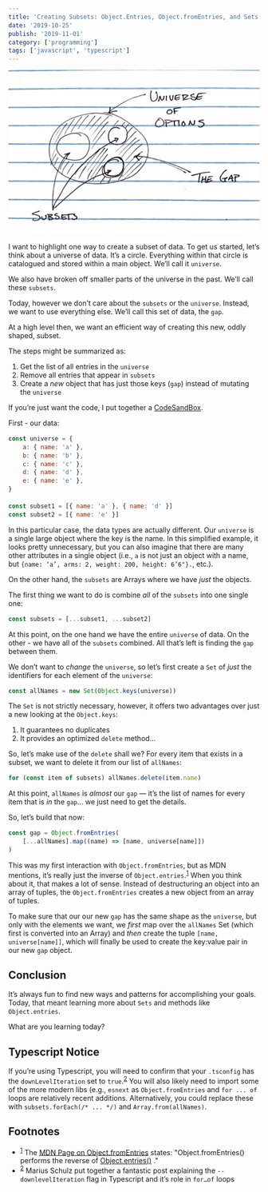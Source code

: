 ```yaml
---
title: 'Creating Subsets: Object.Entries, Object.fromEntries, and Sets'
date: '2019-10-25'
publish: '2019-11-01'
category: ['programming']
tags: ['javascript', 'typescript']
---
```


![](./universe-drawing.png)

I want to highlight one way to create a subset of data. To get us started, let’s think about a universe of data. It’s a circle. Everything within that circle is catalogued and stored within a main object. We’ll call it `universe`.

We also have broken off smaller parts of the universe in the past. We’ll call these `subsets`.

Today, however we don’t care about the `subsets` or the `universe`. Instead, we want to use everything else. We’ll call this set of data, the `gap`.

At a high level then, we want an efficient way of creating this new, oddly shaped, subset.

The steps might be summarized as:

1. Get the list of all entries in the `universe`
2. Remove all entries that appear in `subsets`
3. Create a _new_ object that has just those keys (`gap`) instead of mutating the `universe`

If you’re just want the code, I put together a [CodeSandBox](https://codesandbox.io/s/universes-subsets-ts-ubh3n).

First - our data:

```javascript
const universe = {
    a: { name: 'a' },
    b: { name: 'b' },
    c: { name: 'c' },
    d: { name: 'd' },
    e: { name: 'e' },
}

const subset1 = [{ name: 'a' }, { name: 'd' }]
const subset2 = [{ name: 'e' }]
```

In this particular case, the data types are actually different. Our `universe` is a single large object where the key is the name. In this simplified example, it looks pretty unnecessary, but you can also imagine that there are many other attributes in a single object (i.e., `a` is not just an object with a name, but `{name: ‘a’, arms: 2, weight: 200, height: 6’6"}.`, etc.).

On the other hand, the `subsets` are Arrays where we have _just_ the objects.

The first thing we want to do is combine _all_ of the `subsets` into one single one:

```javascript
const subsets = [...subset1, ...subset2]
```

At this point, on the one hand we have the entire `universe` of data. On the other - we have all of the `subsets` combined. All that’s left is finding the `gap` between them.

We don’t want to _change_ the `universe`, so let’s first create a `Set` of _just_ the identifiers for each element of the `universe`:

```javascript
const allNames = new Set(Object.keys(universe))
```

The `Set` is not strictly necessary, however, it offers two advantages over just a new looking at the `Object.keys`:

1. It guarantees no duplicates
2. It provides an optimized `delete` method…

So, let’s make use of the `delete` shall we?
For every item that exists in a subset, we want to delete it from our list of `allNames`:

```javascript
for (const item of subsets) allNames.delete(item.name)
```

At this point, `allNames` is _almost_ our `gap` — it’s the list of names for every item that is _in_ the `gap`… we just need to get the details.

So, let’s build that now:

```javascript
const gap = Object.fromEntries(
    [...allNames].map((name) => [name, universe[name]])
)
```

This was my first interaction with `Object.fromEntries`, but as MDN mentions, it’s really just the inverse of `Object.entries`.<sup>[1](#footnotes)</sup><a id="fn1"></a> When you think about it, that makes a lot of sense. Instead of destructuring an object into an array of tuples, the `Object.fromEntries` creates a new object from an array of tuples.

To make sure that our our new `gap` has the same shape as the `universe`, but only with the elements we want, we _first_ map over the `allNames` Set (which first is converted into an Array) and _then_ create the tuple `[name, universe[name]]`, which will finally be used to create the key:value pair in our new `gap` object.

## Conclusion

It’s always fun to find new ways and patterns for accomplishing your goals. Today, that meant learning more about `Sets` and methods like `Object.entries`.

What are you learning today?

## Typescript Notice

If you’re using Typescript, you will need to confirm that your `.tsconfig` has the `downLevelIteration` set to `true`.<sup>[2](#footnotes)</sup><a id="fn2"></a> You will also likely need to import some of the more modern libs (e.g., `esnext` as `Object.fromEntries` and `for ... of` loops are relatively recent additions. Alternatively, you could replace these with `subsets.forEach(/* ... */)` and `Array.from(allNames)`.

## Footnotes

-   <sup>[1](#fn1)</sup> The [MDN Page on Object.fromEntries](https://developer.mozilla.org/en-US/docs/Web/JavaScript/Reference/Global_Objects/Object/fromEntries) states: "Object.fromEntries() performs the reverse of [Object.entries()](https://developer.mozilla.org/en-US/docs/Web/JavaScript/Reference/Global_Objects/Object/entries) ."
-   <sup>[2](#fn2)</sup> Marius Schulz put together a fantastic post explaining the `--downlevelIteration` flag in Typescript and it’s role in `for…of` loops
